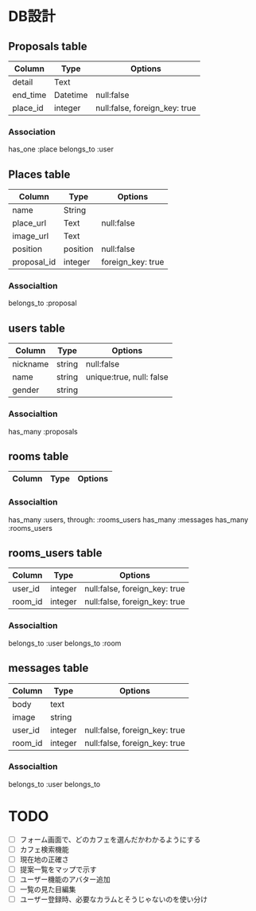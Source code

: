 # DB設計
## Proposals table

| Column   | Type     | Options  |
| -------- | -------- | -------- |
| detail   | Text     |          |
| end_time | Datetime | null:false |
| place_id | integer  | null:false, foreign_key: true|

### Association
has_one :place 
belongs_to :user


## Places table

| Column   | Type     | Options  |
| -------- | -------- | -------- |
| name     | String   |          |
| place_url | Text    | null:false |
| image_url | Text    |          |
| position | position | null:false |
| proposal_id | integer  |  foreign_key: true|

### Associaltion
belongs_to :proposal

## users table
| Column   | Type     | Options  |
| -------- | -------- | -------- |
| nickname  | string   | null:false |
| name  | string   | unique:true, null: false |
| gender | string |          | detail | text   |      | 

### Associaltion
has_many :proposals

## rooms table
| Column   | Type     | Options  |
| -------- | -------- | -------- |

### Associaltion
has_many :users, through: :rooms_users
has_many :messages
has_many :rooms_users

## rooms_users table
| Column   | Type     | Options  |
| -------- | -------- | -------- |
| user_id  | integer  | null:false, foreign_key: true|
| room_id  | integer  | null:false, foreign_key: true|

### Associaltion
belongs_to :user
belongs_to :room

## messages table
| Column   | Type     | Options  |
| -------- | -------- | -------- |
| body     | text     | |
| image    | string   | |
| user_id  | integer  | null:false, foreign_key: true|
| room_id  | integer  | null:false, foreign_key: true|

### Associaltion
belongs_to :user
belongs_to


# TODO
- [ ] フォーム画面で、どのカフェを選んだかわかるようにする
- [ ] カフェ検索機能
- [ ] 現在地の正確さ
- [ ] 提案一覧をマップで示す
- [ ] ユーザー機能のアバター追加
- [ ] 一覧の見た目編集
- [ ] ユーザー登録時、必要なカラムとそうじゃないのを使い分け